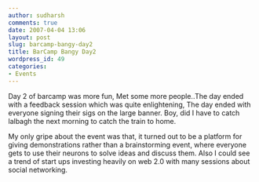 ```yaml
---
author: sudharsh
comments: true
date: 2007-04-04 13:06
layout: post
slug: barcamp-bangy-day2
title: BarCamp Bangy Day2
wordpress_id: 49
categories:
- Events
---
```


Day 2 of barcamp was more fun, Met some more people..The day ended with a feedback session which was quite enlightening, The day ended with everyone signing their sigs on the large banner. Boy, did I have to catch lalbagh the next morning to catch the train to home.

My only gripe about the event was that, it turned out to be a platform for giving demonstrations rather than a brainstorming event, where everyone gets to use their neurons to solve ideas and discuss them. Also I could see a trend of start ups investing heavily on web 2.0 with many sessions about social networking.
